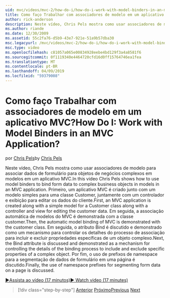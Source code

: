 ```yaml
---
uid: mvc/videos/mvc-2/how-do-i/how-do-i-work-with-model-binders-in-an-mvc-application
title: Como faço Trabalhar com associadores de modelo em um aplicativo MVC? | Microsoft Docs
author: rick-anderson
description: Neste vídeo, Chris Pels mostra como usar associadores de modelo para associar dados de formulário para objetos de negócios complexos em modelos em um aplicativo MVC. Primeiro, um applicat MVC...
ms.author: riande
ms.date: 12/30/2009
ms.assetid: 55c2fa76-d5b9-43e7-921e-51a9b57dba30
msc.legacyurl: /mvc/videos/mvc-2/how-do-i/how-do-i-work-with-model-binders-in-an-mvc-application
msc.type: video
ms.openlocfilehash: c81057a065e00834928eebe4bd129f3a4a8581f6
ms.sourcegitcommit: 0f1119340e4464720cfd16d0ff15764746ea1fea
ms.translationtype: MT
ms.contentlocale: pt-BR
ms.lasthandoff: 04/09/2019
ms.locfileid: "59379008"
---
```

# <a name="how-do-i-work-with-model-binders-in-an-mvc-application"></a><span data-ttu-id="49d32-105">Como faço Trabalhar com associadores de modelo em um aplicativo MVC?</span><span class="sxs-lookup"><span data-stu-id="49d32-105">How Do I: Work with Model Binders in an MVC Application?</span></span>

<span data-ttu-id="49d32-106">por [Chris Pels](https://twitter.com/chrispels)</span><span class="sxs-lookup"><span data-stu-id="49d32-106">by [Chris Pels](https://twitter.com/chrispels)</span></span>

<span data-ttu-id="49d32-107">Neste vídeo, Chris Pels mostra como usar associadores de modelo para associar dados de formulário para objetos de negócios complexos em modelos em um aplicativo MVC.</span><span class="sxs-lookup"><span data-stu-id="49d32-107">In this video Chris Pels shows how to use model binders to bind form data to complex business objects in models in an MVC application.</span></span> <span data-ttu-id="49d32-108">Primeiro, um aplicativo MVC é criado junto com um modelo simples para uma classe Customer, juntamente com um controlador e exibição para editar os dados do cliente.</span><span class="sxs-lookup"><span data-stu-id="49d32-108">First, an MVC application is created along with a simple model for a Customer class along with a controller and view for editing the customer data.</span></span> <span data-ttu-id="49d32-109">Em seguida, a associação automática de modelos do MVC é demonstrada com a classe customer.</span><span class="sxs-lookup"><span data-stu-id="49d32-109">Then, the automatic model binding of MVC is demonstrated with the customer class.</span></span> <span data-ttu-id="49d32-110">Em seguida, o atributo Bind é discutido e demonstrado como um mecanismo para controlar os detalhes do processo de associação para incluir e excluir propriedades específicas de um objeto complexo.</span><span class="sxs-lookup"><span data-stu-id="49d32-110">Next, the Bind attribute is discussed and demonstrated as a mechanism for controlling the details of the binding process to include and exclude specific properties of a complex object.</span></span> <span data-ttu-id="49d32-111">Por fim, o uso de prefixos de namespace para a segmentação de dados de formulário em uma página é discutido.</span><span class="sxs-lookup"><span data-stu-id="49d32-111">Finally, the use of namespace prefixes for segmenting form data on a page is discussed.</span></span>

[<span data-ttu-id="49d32-112">&#9654;Assista ao vídeo (17 minutos)</span><span class="sxs-lookup"><span data-stu-id="49d32-112">&#9654; Watch video (17 minutes)</span></span>](https://channel9.msdn.com/Blogs/ASP-NET-Site-Videos/how-do-i-work-with-model-binders-in-an-mvc-application)

> [!div class="step-by-step"]
> <span data-ttu-id="49d32-113">[Anterior](how-do-i-create-a-custom-html-helper-for-an-mvc-application.md)
> [Próximo](how-do-i-use-httpverbs-attributes-in-an-mvc-application.md)</span><span class="sxs-lookup"><span data-stu-id="49d32-113">[Previous](how-do-i-create-a-custom-html-helper-for-an-mvc-application.md)
[Next](how-do-i-use-httpverbs-attributes-in-an-mvc-application.md)</span></span>
